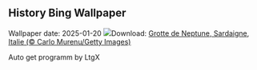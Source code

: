 ## History Bing Wallpaper
Wallpaper date: 2025-01-20
![](https://www.bing.com/th?id=OHR.NeptunesGrotto_FR-CA3779857016_UHD.jpg&w=1000)Download: [Grotte de Neptune, Sardaigne, Italie (© Carlo Murenu/Getty Images)](https://www.bing.com/th?id=OHR.NeptunesGrotto_FR-CA3779857016_UHD.jpg)

Auto get programm by LtgX
